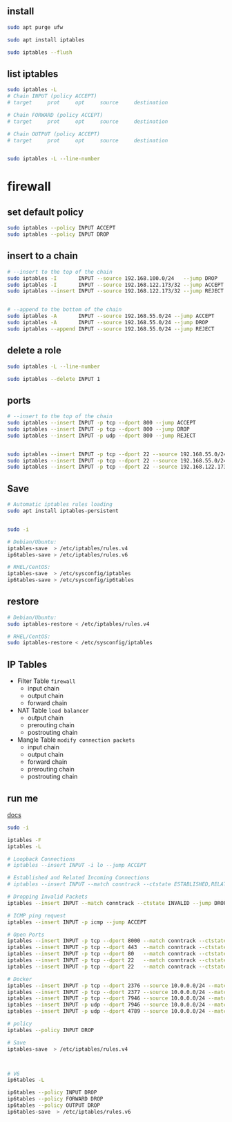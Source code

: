 ## install
```bash
sudo apt purge ufw

sudo apt install iptables

sudo iptables --flush
```


## list iptables
```bash
sudo iptables -L
# Chain INPUT (policy ACCEPT)
# target     prot     opt     source     destination

# Chain FORWARD (policy ACCEPT)
# target     prot     opt     source     destination

# Chain OUTPUT (policy ACCEPT)
# target     prot     opt     source     destination


sudo iptables -L --line-number
```


# firewall
## set default policy
```bash
sudo iptables --policy INPUT ACCEPT
sudo iptables --policy INPUT DROP
```


## insert to a chain
```bash
# --insert to the top of the chain
sudo iptables -I       INPUT --source 192.168.100.0/24   --jump DROP
sudo iptables -I       INPUT --source 192.168.122.173/32 --jump ACCEPT
sudo iptables --insert INPUT --source 192.168.122.173/32 --jump REJECT


# --append to the bottom of the chain
sudo iptables -A       INPUT --source 192.168.55.0/24 --jump ACCEPT
sudo iptables -A       INPUT --source 192.168.55.0/24 --jump DROP
sudo iptables --append INPUT --source 192.168.55.0/24 --jump REJECT
```


## delete a role
```bash
sudo iptables -L --line-number

sudo iptables --delete INPUT 1
```


## ports
```bash
# --insert to the top of the chain
sudo iptables --insert INPUT -p tcp --dport 800 --jump ACCEPT
sudo iptables --insert INPUT -p tcp --dport 800 --jump DROP
sudo iptables --insert INPUT -p udp --dport 800 --jump REJECT


sudo iptables --insert INPUT -p tcp --dport 22 --source 192.168.55.0/24 --jump ACCEPT
sudo iptables --insert INPUT -p tcp --dport 22 --source 192.168.55.0/24 --jump DROP
sudo iptables --insert INPUT -p tcp --dport 22 --source 192.168.122.173/32 --jump REJECT
```


## Save
```bash
# Automatic iptables rules loading
sudo apt install iptables-persistent


sudo -i

# Debian/Ubuntu: 
iptables-save  > /etc/iptables/rules.v4
ip6tables-save > /etc/iptables/rules.v6

# RHEL/CentOS: 
iptables-save  > /etc/sysconfig/iptables
ip6tables-save > /etc/sysconfig/ip6tables
```


## restore
```bash
# Debian/Ubuntu: 
sudo iptables-restore < /etc/iptables/rules.v4

# RHEL/CentOS: 
sudo iptables-restore < /etc/sysconfig/iptables
```


## IP Tables
- Filter Table `firewall`
  - input chain
  - output chain
  - forward chain
- NAT Table `load balancer`
  - output chain
  - prerouting chain
  - postrouting chain
- Mangle Table `modify connection packets`
  - input chain
  - output chain
  - forward chain
  - prerouting chain
  - postrouting chain


## run me
[docs](https://www.digitalocean.com/community/tutorials/iptables-essentials-common-firewall-rules-and-commands#allowing-established-and-related-incoming-connections)
```bash
sudo -i

iptables -F
iptables -L

# Loopback Connections
# iptables --insert INPUT -i lo --jump ACCEPT

# Established and Related Incoming Connections
# iptables --insert INPUT --match conntrack --ctstate ESTABLISHED,RELATED --jump ACCEPT

# Dropping Invalid Packets
iptables --insert INPUT --match conntrack --ctstate INVALID --jump DROP

# ICMP ping request
iptables --insert INPUT -p icmp --jump ACCEPT

# Open Ports
iptables --insert INPUT -p tcp --dport 8000 --match conntrack --ctstate NEW,ESTABLISHED --jump ACCEPT
iptables --insert INPUT -p tcp --dport 443  --match conntrack --ctstate NEW,ESTABLISHED --jump ACCEPT
iptables --insert INPUT -p tcp --dport 80   --match conntrack --ctstate NEW,ESTABLISHED --jump ACCEPT
iptables --insert INPUT -p tcp --dport 22   --match conntrack --ctstate NEW,ESTABLISHED --jump ACCEPT
iptables --insert INPUT -p tcp --dport 22   --match conntrack --ctstate     ESTABLISHED --jump ACCEPT

# Docker
iptables --insert INPUT -p tcp --dport 2376 --source 10.0.0.0/24 --match conntrack --ctstate NEW,ESTABLISHED --jump ACCEPT
iptables --insert INPUT -p tcp --dport 2377 --source 10.0.0.0/24 --match conntrack --ctstate NEW,ESTABLISHED --jump ACCEPT
iptables --insert INPUT -p tcp --dport 7946 --source 10.0.0.0/24 --match conntrack --ctstate NEW,ESTABLISHED --jump ACCEPT
iptables --insert INPUT -p udp --dport 7946 --source 10.0.0.0/24 --match conntrack --ctstate NEW,ESTABLISHED --jump ACCEPT
iptables --insert INPUT -p udp --dport 4789 --source 10.0.0.0/24 --match conntrack --ctstate NEW,ESTABLISHED --jump ACCEPT

# policy
iptables --policy INPUT DROP

# Save
iptables-save  > /etc/iptables/rules.v4



# V6
ip6tables -L

ip6tables --policy INPUT DROP
ip6tables --policy FORWARD DROP
ip6tables --policy OUTPUT DROP
ip6tables-save  > /etc/iptables/rules.v6
```
